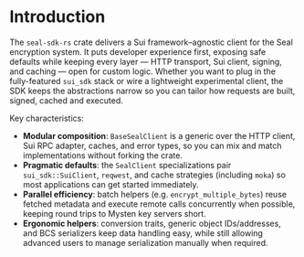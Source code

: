 # Introduction

The `seal-sdk-rs` crate delivers a Sui framework–agnostic client for the Seal
encryption system. It puts developer experience first, exposing safe defaults
while keeping every layer — HTTP transport, Sui client, signing, and caching —
open for custom logic. Whether you want to plug in the fully-featured
`sui_sdk` stack or wire a lightweight experimental client, the SDK keeps the
abstractions narrow so you can tailor how requests are built, signed, cached
and executed.

Key characteristics:

- **Modular composition**: `BaseSealClient` is a generic over the HTTP client,
  Sui RPC adapter, caches, and error types, so you can mix and match
  implementations without forking the crate.
- **Pragmatic defaults**: the `SealClient` specializations pair
  `sui_sdk::SuiClient`, `reqwest`, and cache strategies (including `moka`) so
  most applications can get started immediately.
- **Parallel efficiency**: batch helpers (e.g. `encrypt_multiple_bytes`) reuse
  fetched metadata and execute remote calls concurrently when possible, keeping
  round trips to Mysten key servers short.
- **Ergonomic helpers**: conversion traits, generic object IDs/addresses, and
  BCS serializers keep data handling easy, while still allowing advanced users
  to manage serialization manually when required.